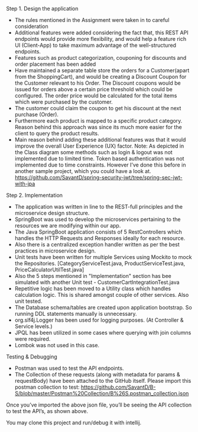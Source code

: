 Step 1. Design the application

 

 - The rules mentioned in the Assignment were taken in to careful consideration
 - Additional features were added considering the fact that, this REST API endpoints would provide more flexibility, and would help a feature rich UI (Client-App) to take maximum advantage of the well-structured endpoints.
 - Features such as product categorization, couponing for discounts and order placement has been added
-	Have maintained a separate table store the orders for a Customer(apart from the ShoppingCart), and would be creating a Discount Coupon for the Customer relevant to his Order. The Discount coupons would be issued for orders above a certain price threshold which could be configured. The order price would be calculated for the total items which were purchased by the customer. 
-	The customer could claim the coupon to get his discount at the next purchase (Order).
-	Furthermore each product is mapped to a specific product category. Reason behind this approach was since its much more easier for the client to query the product results. 
-	Main reason behind adding these additional features was that it would improve the overall User Experience (UX) factor.
Note: As depicted in the Class diagram some methods such as login & logout was not implemented due to limited time.  Token based authentication was not implemented due to time constraints. However I’ve done this before in another sample project, which you could have a look at.
https://github.com/SavantD/spring-security-jwt/tree/spring-sec-jwt-with-jpa


Step 2. Implementation
 - The application was written in line to the REST-full principles and the microservice design structure. 
 - SpringBoot was used to develop the microservices pertaining to the resources we are modifying within our app.
 - The Java SpringBoot application consists of 5 RestControllers which handles the HTTP Requests and Responses ideally for each resource. 
 - Also there is a centralized exception handler written as per the best practices in microservice design. 
 - Unit tests have been written for multiple Services using Mockito to mock the Repositories. [CategoryServiceTest.java, ProductServiceTest.java, PriceCalculatorUtilTest.java]
 - Also the 5 steps mentioned in "Implementation" section has bee simulated with another Unit test - CustomerCartIntegrationTest.java
 - Repetitive logic has been moved to a Utility class which handles calculation logic. This is shared amongst couple of other services. Also unit tested.
 - The Database schema/tables are created upon application bootstrap. So running DDL statements manually is unnecessary. 
 -  org.slf4j.Logger has been used for logging purposes. (At Controller & Service levels.)
 - JPQL has been utilized in some cases where querying with join columns were required.
 - Lombok was not used in this case.




Testing & Debugging
-	Postman was used to test the API endpoints. 
-	The Collection of these requests (along with metadata for params & requestBody) have been attached to the GitHub itself. Please import this postman collection to test: 
https://github.com/SavantD/B-S/blob/master/Postman%20Collection/B%26S.postman_collection.json


 
Once you’ve imported the above json file, you’ll be seeing the API collection to test the API’s, as shown above.

You may clone this project and run/debug it with intellij.
